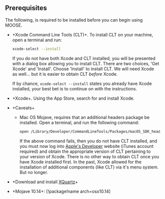 ## Prerequisites

The following, is required to be installed before you can begin using MOOSE.

- +Xcode Command Line Tools (CLT)+. To install CLT on your machine, open a terminal and run:

  ```bash
  xcode-select --install
  ```

  If you do not have both Xcode and CLT installed, you will be presented with a dialog box allowing you to install CLT. There are two choices, 'Get Xcode' and 'Install'. Choose 'Install' to install CLT. We will need Xcode as well... but it is easier to obtain CLT *before* Xcode.

  If by chance, `xcode-select --install` states you already have Xcode installed, your best bet is to continue on with the instructions.

- +Xcode+. Using the App Store, search for and install Xcode.

- +Caveats+

  - Mac OS Mojave, requires that an additional headers package be installed. Open a terminal, and run the following command:

    ```bash
    open /Library/Developer/CommandLineTools/Packages/macOS_SDK_headers_for_macOS_10.14.pkg
    ```

    If the above command fails, then you do not have CLT installed, and you must now log into [Apple's Developer](https://developer.apple.com/downloads/more) website (iTunes account required) and obtain the appropriate version of CLT pertaining to your version of Xcode. There is no other way to obtain CLT once you have Xcode installed first. In the past, Xcode allowed for the installation of additional components (like CLT) via it's menu system. But no longer.

- +Download and install [XQuartz](https://www.xquartz.org/)+

- +Mojave 10.14+: [!package!name arch=osx10.14]
